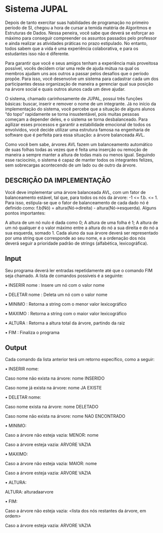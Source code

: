 # Sistema JUPAL

Depois de tanto exercitar suas habilidades de programação no primeiro período de SI, chegou a hora de cursar a temida matéria de Algoritmos e Estruturas de Dados. Nessa peneira, você sabe que deverá se esforçar ao máximo para conseguir compreender os assuntos passados pelo professor e ainda realizar as atividades práticas no prazo estipulado. No entanto, todos sabem que a vida é uma experiência colaborativa, e para os estudantes isso não é diferente.

Para garantir que você e seus amigos tenham a experiência mais proveitosa possível, vocês decidem criar uma rede de ajuda mútua na qual os membros ajudam uns aos outros a passar pelos desafios que o período propõe. Para isso, você desenvolve um sistema para cadastrar cada um dos participantes dessa organização de maneira a gerenciar qual sua posição na árvore social e quais outros alunos cada um deve ajudar.

O sistema, chamado carinhosamente de JUPAL, possui três funções básicas: buscar, inserir e remover o nome de um integrante. Já no início da implementação do sistema, você percebe que a situação de alguns alunos “do topo” rapidamente se torna insustentável, pois muitas pessoas começam a depender deles, e o sistema se torna desbalanceado. Para agilizar esses processos e garantir a estabilidade emocional de todos os envolvidos, você decide utilizar uma estrutura famosa na engenharia de software que é perfeita para essa situação: a árvore balanceada AVL.

Como você bem sabe, árvores AVL fazem um balanceamento automático de suas folhas todas as vezes que é feita uma inserção ou remoção de maneira a sempre manter a altura de todas mais ou menos igual. Seguindo esse raciocínio, o sistema é capaz de manter todos os integrantes felizes, sem sobrecargas acontecendo de um lado ou de outro da árvore.

## DESCRIÇÃO DA IMPLEMENTAÇÃO

Você deve implementar uma árvore balanceada AVL, com um fator de balanceamento estável, tal que, para todos os nós da árvore: -1 <= f.b. <= 1. Para isso, estipula-se que o fator de balanceamento de cada dado nó é definido como: f.b(Nó) = altura(Nó->direita) - altura(Nó->esquerda). Alguns pontos importantes:

A altura de um nó nulo é dada como 0;
A altura de uma folha é 1;
A altura de um nó qualquer é o valor máximo entre a altura do nó a sua direita e do nó a sua esquerda, somado 1.
Cada aluno da sua árvore deverá ser representado por uma string que corresponde ao seu nome, e a ordenação dos nós deverá seguir a prioridade padrão de strings (alfabética, lexicográfica).

## Input

Seu programa deverá ler entradas repetidamente até que o comando FIM seja chamado. A lista de comandos possíveis é a seguinte:

• INSERIR nome : Insere um nó com o valor nome

• DELETAR nome : Deleta um nó com o valor nome

• MINIMO : Retorna a string com o menor valor lexicográfico

• MAXIMO : Retorna a string com o maior valor lexicográfico

• ALTURA : Retorna a altura total da árvore, partindo da raiz

• FIM : Finaliza o programa

## Output

Cada comando da lista anterior terá um retorno específico, como a seguir:

• INSERIR nome:

Caso nome não exista na árvore: nome INSERIDO

Caso nome já exista na árvore: nome JA EXISTE

• DELETAR nome:

Caso nome exista na árvore: nome DELETADO

Caso nome não exista na árvore: nome NAO ENCONTRADO

• MINIMO:

Caso a árvore não esteja vazia: MENOR: nome

Caso a árvore esteja vazia: ARVORE VAZIA

• MAXIMO:

Caso a árvore não esteja vazia: MAIOR: nome

Caso a árvore esteja vazia: ARVORE VAZIA

• ALTURA:

ALTURA: alturadaarvore

• FIM:

Caso a árvore não esteja vazia: <lista dos nós restantes da árvore, em ordem>

Caso a árvore esteja vazia: ARVORE VAZIA